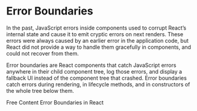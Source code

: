 # Error Boundaries

In the past, JavaScript errors inside components used to corrupt React’s internal state and cause it to emit cryptic errors on next renders. These errors were always caused by an earlier error in the application code, but React did not provide a way to handle them gracefully in components, and could not recover from them.

Error boundaries are React components that catch JavaScript errors anywhere in their child component tree, log those errors, and display a fallback UI instead of the component tree that crashed. Error boundaries catch errors during rendering, in lifecycle methods, and in constructors of the whole tree below them.

<ResourceGroupTitle>Free Content</ResourceGroupTitle>
<BadgeLink colorScheme='blue' badgeText='Official Docs' href='https://reactjs.org/docs/error-boundaries.html'>Error Boundaries in React</BadgeLink>
